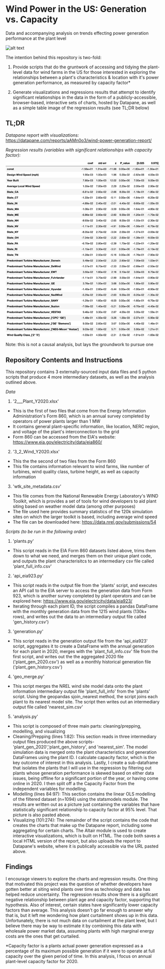 # Wind Power in the US: Generation vs. Capacity
Data and accompanying analysis on trends effecting power generation performance at the plant level

![alt text](https://media.giphy.com/media/rQdPpBsXTy7GU/giphy.gif)

The intention behind this repository is two-fold:
1. Provide scripts that do the gruntwork of accessing and tidying the plant-level data for wind farms in the US for those interested in exploring the relationships between a plant's characteristics & location with it's power generation performance, as measured by capacity factor* 

3. Generate visualizations and regressions results that attempt to identify significant relationships in the data in the form of a publicly-accessible, browser-based, interactive sets of charts, hosted by Datapane, as well as a simple table image of the regression results (see TL;DR below)



## TL;DR

*Datapane report with visualizations:* https://datapane.com/reports/aAMn0o3/wind-power-generation-report/

*Regression results (variables with significant relationships with capacity factor):*

![Regression Results](/regression_results.png)

Note: this is not a causal analysis, but lays the groundwork to pursue one



## Repository Contents and Instructions

This repository contains 3 externally-sourced input data files and 5 python scripts that produce 4 more intermediary datasets, as well as the analysis outlined above.

*Data*
1. '2___Plant_Y2020.xlsx'
 - This is the first of two files that come from the Energy Information Administration's Form 860, which is an annual survey completed by operators of power plants larger than 1 MW
 - It contains general plant-specific information, like location, NERC region, and voltage of the plant's interconnection to the grid
 - Form 860 can be accessed from the EIA's website: https://www.eia.gov/electricity/data/eia860/
2. '3_2_Wind_Y2020.xlsx'
- This the the second of two files from the Form 860
- This file contains information relevant to wind farms, like number of turbines, wind quality class, turbine height, as well as capacity information
3. 'wtk_site_metadata.csv'
- This file comes from the National Renewable Energy Laboratory's WIND Toolkit, which is provides a set of tools for wind developers to aid plant siting based on weather model data (among other purposes)
- The file used here provides summary statistics of the 120k simulation sites on which the larger toolkit is based, including average wind speed
- The file can be downloaded here: https://data.nrel.gov/submissions/54

*Scripts (to be run in the following order)*
1. 'plants.py'
- This script reads in the EIA Form 860 datasets listed above, trims them down to what we need, and merges them on their unique plant code, and outputs the plant characterisitcs to an intermediary csv file called 'plant_full_info.csv'
2. 'api_eia923.py'
- This script reads in the output file from the 'plants' script, and executes an API call to the EIA server to access the generation data from Form 923, which is another survey completed by plant operators and can be explored here: https://www.eia.gov/electricity/data/eia923/
- Iterating through each plant ID, the script compiles a pandas DataFrame with the monthly generation data from the 1215 wind plants (130k+ rows), and writes out the data to an intermediary output file called 'gen_history.csv')
3. 'generation.py'
- This script reads in the generation output file from the 'api_eia923' script, aggregates it to create a DataFrame with the annual generation for each plant in 2020, merges with the 'plant_full_info.csv' file from the first script, and writes out the the aggregated 2020 file ('plant_gen_2020.csv') as well as a monthly historical generation file ('plant_gen_history.csv')
4. 'geo_merge.py'
- This script merges the NREL wind site model data onto the plant information intermediary output file 'plant_full_info' from the 'plants' script. Using the geopandas sjoin_nearest method, the script joins each plant to its nearest model site. The script then writes out an intermediary output file called 'nearest_sim.csv'
5. 'analysis.py'
- This script is composed of three main parts: cleaning/prepping, modelling, and visualizing
- Cleaning/Prepping (lines 1:82): This section reads in three intermediary output files produced the above scripts- 'plant_gen_2020','plant_gen_history', and 'nearest_sim'. The model simulation data is merged onto the plant characteristics and generation DataFrames using the plant ID. I calculate capacity factor, which is the key outcome of interest in this analysis. Lastly, I create a sub-dataframe that isolates the plants that I will use in the regression by filtering out plants whose generation performance is skewed based on either data issues, being offline for a significant portion of the year, or having come online in 2020. I then split off a the Capacity Factor from the independent variables for modelling.
- Modelling (lines 84:97): This section contains the linear OLS modelling of the filtered dataset (n=1094) using the statsmodels module. The results are written out as a picture just containing the variables that have statistically significant relationship to capacity factor at 95% level. That picture is also pasted above.
- Visualizing (101:274): The remainder of the script contains the code that creates the charts that make up the Datapane report, including some aggregating for certain charts. The Altair module is used to create interactive visualizations, which is built on HTML. The code both saves a local HTML version of the report, but also uploads the report to Datapane's website, where it is publically accessible via the URL pasted above.

## Findings

I encourage viewers to explore the charts and regression results. One thing that motivated this project was the question of whether developers have gotten better at siting wind plants over time as technology and data has helped reduce uncertainty. The regression results show there is a sigificant negative relationship between plant age and capacity factor, supporting that hypothesis. Also of interest, certain states have significantly lower capacity factors than average. This analysis doesn't go far enough to answer why that is, but it left me wondering how plant curtailment shows up in this data. Unfortunately, there is not much data on curtailment at the plant level, but I believe there may be way to estimate it by combining this data with wholesale power market data, assuming plants with high marginal energy costs are the ones that get curtailed.



*Capacity factor is a plants actual power generation expressed as a percentage of its maximum possible generation if it were to operate at full capacity over the given period of time. In this analysis, I focus on annual plant-level capacity factor for 2020.
